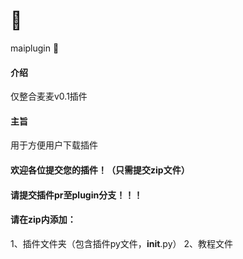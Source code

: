 # :rocket:
maiplugin
:rocket:

#### 介绍
仅整合麦麦v0.1插件

#### 主旨
用于方便用户下载插件


#### 欢迎各位提交您的插件！（只需提交zip文件）
#### 请提交插件pr至plugin分支！！！

#### 请在zip内添加：
1、插件文件夹（包含插件py文件，__init__.py）
2、教程文件

